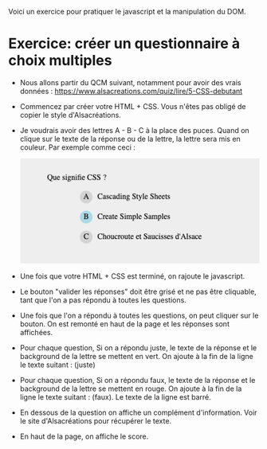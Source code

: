 Voici un exercice pour pratiquer le javascript et la manipulation du DOM.

# Exercice: créer un questionnaire à choix multiples

- Nous allons partir du QCM suivant, notamment pour avoir des vrais données : https://www.alsacreations.com/quiz/lire/5-CSS-debutant

- Commencez par créer votre HTML + CSS. Vous n'êtes pas obligé de copier le style d'Alsacréations.

- Je voudrais avoir des lettres A - B - C à la place des puces. Quand on clique sur le texte de la réponse ou de la lettre, la lettre sera mis en couleur. Par exemple comme ceci :

  ![Première étape](./medias/quizz_bouton.png)

- Une fois que votre HTML + CSS est terminé, on rajoute le javascript.

- Le bouton "valider les réponses" doit être grisé et ne pas être cliquable, tant que l'on a pas répondu à toutes les questions.

- Une fois que l'on a répondu à toutes les questions, on peut cliquer sur le bouton. On est remonté en haut de la page et les réponses sont affichées.

- Pour chaque question, Si on a répondu juste, le texte de la réponse et le background de la lettre se mettent en vert. On ajoute à la fin de la ligne le texte suitant : (juste)

- Pour chaque question, Si on a répondu faux, le texte de la réponse et le background de la lettre se mettent en rouge. On ajoute à la fin de la ligne le texte suitant : (faux). Le texte de la ligne est barré.

- En dessous de la question on affiche un complément d'information. Voir le site d'Alsacréations pour récupérer le texte.

- En haut de la page, on affiche le score.
